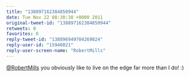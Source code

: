```yaml
---
title: "138897162384850944"
date: Tue Nov 22 08:30:38 +0000 2011
original-tweet-id: "138897162384850944"
retweets: 0
favorites: 0
reply-tweet-id: "138896949704269824"
reply-user-id: "15946021"
reply-user-screen-name: "RobertMills"
---
```

<a href="https://twitter.com/RobertMills">@RobertMills</a> you obviously like to live on the edge far more than I do! :)
